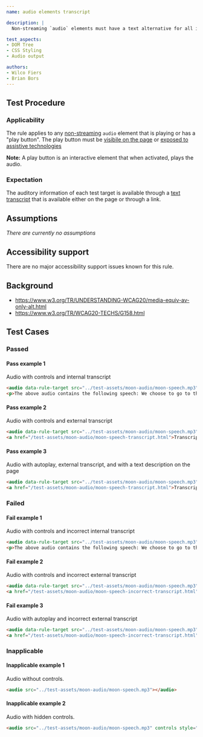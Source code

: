 ```yaml
---
name: audio elements transcript

description: |
  Non-streaming `audio` elements must have a text alternative for all included auditory information.

test_aspects:
- DOM Tree
- CSS Styling
- Audio output

authors:
- Wilco Fiers
- Brian Bors
---
```


## Test Procedure

### Applicability

The rule applies to any [non-streaming](#non-streaming-media-element) `audio` element that is playing or has a "play button". The play button must be [visibile on the page](#visible-on-the-page) or [exposed to assistive technologies](#exposed-to-assistive-technologies)

**Note:** A play button is an interactive element that when activated, plays the audio. 

### Expectation

The auditory information of each test target is available through a [text transcript](#text-transcript) that is available either on the page or through a link.

## Assumptions

*There are currently no assumptions*

## Accessibility support

There are no major accessibility support issues known for this rule.

## Background

- https://www.w3.org/TR/UNDERSTANDING-WCAG20/media-equiv-av-only-alt.html
- https://www.w3.org/TR/WCAG20-TECHS/G158.html

## Test Cases

### Passed

#### Pass example 1

Audio with controls and internal transcript

```html
<audio data-rule-target src="../test-assets/moon-audio/moon-speech.mp3" controls></audio>
<p>The above audio contains the following speech: We choose to go to the moon in this decade and do the other things, not because they are easy, but because they are hard, because that goal will serve to organize and measure the best of our energies and skills, because that challenge is one that we are willing to accept, one we are unwilling to postpone, and one which we intend to win, and the others, too.</p>
```

#### Pass example 2

Audio with controls and external transcript

```html
<audio data-rule-target src="../test-assets/moon-audio/moon-speech.mp3" controls></audio>
<a href="/test-assets/moon-audio/moon-speech-transcript.html">Transcript</p>
```

#### Pass example 3

Audio with autoplay, external transcript, and with a text description on the page

```html (no-iframe)
<audio data-rule-target src="../test-assets/moon-audio/moon-speech.mp3" autoplay></audio>
<a href="/test-assets/moon-audio/moon-speech-transcript.html">Transcript</p>
```

### Failed

#### Fail example 1

Audio with controls and incorrect internal transcript

```html
<audio data-rule-target src="../test-assets/moon-audio/moon-speech.mp3" controls></audio>
<p>The above audio contains the following speech: We choose to go to the cheese in this decade and do the other things, not because they are easy, but because they are hard, because that goal will serve to organize and measure the best of our energies and skills, because that challenge is one that we are willing to accept, one we are unwilling to postpone, and one which we intend to win, and the others, too.</p>
```

#### Fail example 2

Audio with controls and incorrect external transcript

```html
<audio data-rule-target src="../test-assets/moon-audio/moon-speech.mp3" controls></audio>
<a href="/test-assets/moon-audio/moon-speech-incorrect-transcript.html">Transcript</p>
```

#### Fail example 3

Audio with autoplay and incorrect external transcript

```html (no-iframe)
<audio data-rule-target src="../test-assets/moon-audio/moon-speech.mp3" autoplay></audio>
<a href="/test-assets/moon-audio/moon-speech-incorrect-transcript.html">Transcript</p>
```

### Inapplicable

#### Inapplicable example 1

Audio without controls.

```html
<audio src="../test-assets/moon-audio/moon-speech.mp3"></audio>
```

#### Inapplicable example 2

Audio with hidden controls.

```html
<audio src="../test-assets/moon-audio/moon-speech.mp3" controls style="display: none;"></audio>
```
